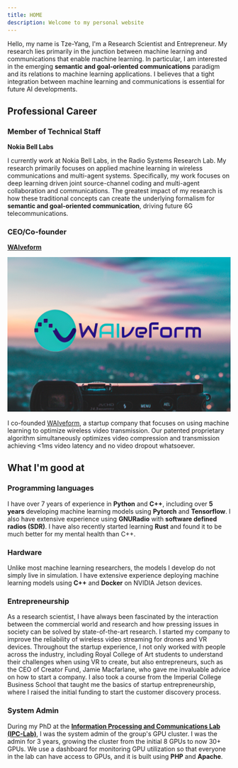 ```yaml
---
title: HOME
description: Welcome to my personal website
---
```


Hello, my name is Tze-Yang, I'm a Research Scientist and Entrepreneur. 
My research lies primarily in the junction between machine learning and communications that enable machine learning. 
In particular, I am interested in the emerging **semantic and goal-oriented communications** paradigm and its relations to machine learning applications. 
I believes that a tight integration between machine learning and communications is essential for future AI developments.


## Professional Career

### Member of Technical Staff
**Nokia Bell Labs**

I currently work at Nokia Bell Labs, in the Radio Systems Research Lab. 
My research primarily focuses on applied machine learning in wireless communications and multi-agent systems. 
Specifically, my work focuses on deep learning driven joint source-channel coding and multi-agent collaboration and communications. 
The greatest impact of my research is how these traditional concepts can create the underlying formalism for **semantic and goal-oriented communication**, driving future 6G telecommunications. 


### CEO/Co-founder
[**WAIveform**](https://waiveform.github.io/waiveform-tech/)

<!-- <img src="/images/waiveform.jpg" alt="waiveform" width="10%"/> -->

![WAIveform](/images/waiveform.jpg)

I co-founded [WAIveform](https://waiveform.github.io/waiveform-tech/), a startup company that focuses on using machine learning to optimize wireless video transmission. 
Our patented proprietary algorithm simultaneously optimizes video compression and transmission achieving <1ms video latency and no video dropout whatsoever. 


## What I'm good at

### Programming languages

I have over 7 years of experience in **Python** and **C++**, including over **5 years** developing machine learning models using **Pytorch** and **Tensorflow**. 
I also have extensive experience using **GNURadio** with **software defined radios (SDR)**. 
I have also recently started learning **Rust** and found it to be much better for my mental health than C++.

### Hardware

Unlike most machine learning researchers, the models I develop do not simply live in simulation. 
I have extensive experience deploying machine learning models using **C++** and **Docker** on NVIDIA Jetson devices. 

### Entrepreneurship

As a research scientist, I have always been fascinated by the interaction between the commercial world and research and how pressing issues in society can be solved by state-of-the-art research. 
I started my company  to improve the reliability of wireless video streaming for drones and VR devices. 
Throughout the startup experience, I not only worked with people across the industry, including Royal College of Art students to understand their challenges when using VR to create, but also entrepreneurs, such as the CEO of Creator Fund, Jamie Macfarlane, who gave me invaluable advice on how to start a company. 
I also took a course from the Imperial College Business School that taught me the basics of startup entrepreneurship, where I raised the initial funding to start the customer discovery process. 

### System Admin

During my PhD at the [**Information Processing and Communications Lab (IPC-Lab)**](https://www.imperial.ac.uk/information-processing-and-communications-lab/), I was the system admin of the group's GPU cluster. 
I was the admin for 3 years, growing the cluster from the initial 8 GPUs to now 30+ GPUs. 
We use a dashboard for monitoring GPU utilization so that everyone in the lab can have access to GPUs, and it is built using **PHP** and **Apache**. 
